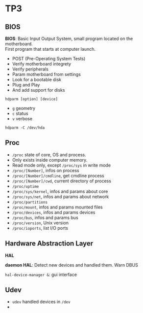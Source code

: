 # TP3

## BIOS

**BIOS**: Basic Input Output System, small program located on the motherboard.     
First program that starts at computer launch.     
- POST (Pre-Operating System Tests)
- Verify motherboard integrety 
- Verify peripherals 
- Param motherboard from settings
- Look for a bootable disk 
- Plug and Play 
- And add support for disks

`hdparm [option] [device]`     
- `g` geometry 
- `c` status
- `v` verbose 
      
`hdparm -C /dev/hda`

## Proc

- `/proc` state of core, OS and process.
- Only exists inside computer memory.
- Read mode only, except `/proc/sys` in write mode
- `/proc/[Number]`, infos on process
- `/proc/[Number]/cmdline`, get cmdline process
- `/proc/[Number]/cwd`, current directory of process
- `/proc/uptime`
- `/proc/sys/kernel`, infos and params about core
- `/proc/sys/net`, infos and params about network
- `/proc/partitions`
- `/proc/mount`, infos and params mounted files
- `/proc/devices`, infos and params devices
- `/proc/bus`, infos and params bus
- `/proc/version`, Unix version
- `/proc/ioports`, list I/O ports

## Hardware Abstraction Layer

**HAL**     

**daemon HAL**: Detect new devices and handled them. Warn DBUS
     
`hal-device-manager &`: gui interface

## Udev

- `udev` handled devices in `/dev`
- 